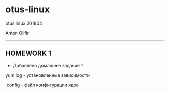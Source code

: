 # otus-linux
otus linux 201804

Anton Olifir

-------------
## HOMEWORK 1

* Добавлено домашнее задание 1

yum.log - установленные зависимости

.config - файл конфигурации ядра
